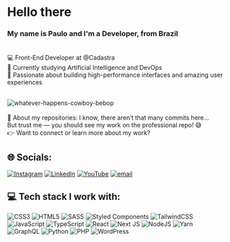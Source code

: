 # Hello there

###

### My name is Paulo and I'm a Developer, from Brazil<br><br>

💻 Front-End Developer at @Cadastra<br>
🧠 Currently studying Artificial Intelligence and DevOps<br>
🚀 Passionate about building high-performance interfaces and amazing user experiences<br><br>

![whatever-happens-cowboy-bebop](https://user-images.githubusercontent.com/23089040/212773511-fcee7569-2087-4692-923a-4a8b841becd4.gif)
<br><br>
📌 About my repositories:
I know, there aren’t that many commits here...<br>
But trust me — you should see my work on the professional repo! 😅<br>
👉 Want to connect or learn more about my work?<br>
## 🌐 Socials:
[![Instagram](https://img.shields.io/badge/Instagram-%23E4405F.svg?logo=Instagram&logoColor=white)](https://instagram.com/paulopldnz) [![LinkedIn](https://img.shields.io/badge/LinkedIn-%230077B5.svg?logo=linkedin&logoColor=white)](https://linkedin.com/in/pldnz) [![YouTube](https://img.shields.io/badge/YouTube-%23FF0000.svg?logo=YouTube&logoColor=white)](https://youtube.com/@@pldnzdev) [![email](https://img.shields.io/badge/Email-D14836?logo=gmail&logoColor=white)](mailto:paulosouzadiniz@hotmail.com) 

## 💻 Tech stack I work with:
![CSS3](https://img.shields.io/badge/css3-%231572B6.svg?style=flat-square&logo=css3&logoColor=white) 
![HTML5](https://img.shields.io/badge/html5-%23E34F26.svg?style=flat-square&logo=html5&logoColor=white) 
![SASS](https://img.shields.io/badge/SASS-hotpink.svg?style=flat-square&logo=SASS&logoColor=white) 
![Styled Components](https://img.shields.io/badge/styled--components-DB7093?style=flat-square&logo=styled-components&logoColor=white) 
![TailwindCSS](https://img.shields.io/badge/tailwindcss-%2338B2AC.svg?style=flat-square&logo=tailwind-css&logoColor=white) 
![JavaScript](https://img.shields.io/badge/javascript-%23323330.svg?style=flat-square&logo=javascript&logoColor=%23F7DF1E) 
![TypeScript](https://img.shields.io/badge/typescript-%23007ACC.svg?style=flat-square&logo=typescript&logoColor=white) 
![React](https://img.shields.io/badge/react-%2320232a.svg?style=flat-square&logo=react&logoColor=%2361DAFB) 
![Next JS](https://img.shields.io/badge/Next-black?style=flat-square&logo=next.js&logoColor=white) 
![NodeJS](https://img.shields.io/badge/node.js-6DA55F?style=flat-square&logo=node.js&logoColor=white) 
![Yarn](https://img.shields.io/badge/yarn-%232C8EBB.svg?style=flat-square&logo=yarn&logoColor=white)
![GraphQL](https://img.shields.io/badge/-GraphQL-E10098?style=flat-square&logo=graphql&logoColor=white) 
![Python](https://img.shields.io/badge/python-3670A0?style=flat-square&logo=python&logoColor=ffdd54) 
![PHP](https://img.shields.io/badge/php-%23777BB4.svg?style=flat-square&logo=php&logoColor=white) 
![WordPress](https://img.shields.io/badge/WordPress-%23117AC9.svg?style=flat-square&logo=WordPress&logoColor=white) 

